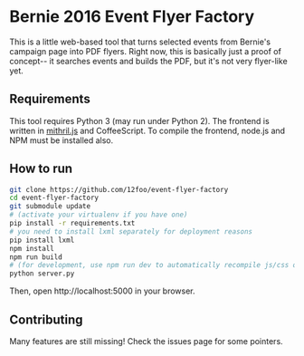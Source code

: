# Bernie 2016 Event Flyer Factory

This is a little web-based tool that turns selected events from Bernie's 
campaign page into PDF flyers. Right now, this is basically just a
proof of concept-- it searches events and builds the PDF, but it's not
very flyer-like yet.

## Requirements

This tool requires Python 3 (may run under Python 2). The frontend is
written in [mithril.js](https://lhorie.github.io/mithril/) and CoffeeScript.
To compile the frontend, node.js and NPM must be installed also.

## How to run

```bash
git clone https://github.com/12foo/event-flyer-factory
cd event-flyer-factory
git submodule update
# (activate your virtualenv if you have one)
pip install -r requirements.txt
# you need to install lxml separately for deployment reasons
pip install lxml
npm install
npm run build 
# (for development, use npm run dev to automatically recompile js/css on changes)
python server.py
```

Then, open http://localhost:5000 in your browser.

## Contributing

Many features are still missing! Check the issues page for some pointers.
